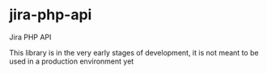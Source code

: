 jira-php-api
============

Jira PHP API

This library is in the very early stages of development, it is not meant to be used in a production environment yet